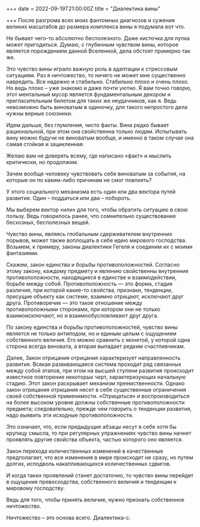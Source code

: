 +++
date = 2022-09-19T21:00:00Z
title = "Диалектика вины"

+++
После разгрома всех моих фантомных диагнозов и сужения великих масштабов до размера комплекса вины я подумала вот что.

Не бывает чего-то абсолютно бесполезного. Даже кисточка для пупка может пригодиться. Думаю, с глубинным чувством вины, которое является порождением данной Вселенной, дела обстоят примерно так же.

Это чувство вины играло важную роль в адаптации к стрессовым ситуациям. Раз я ничтожество, то ничего не может мне существенно навредить. Все надежно и стабильно. Стабильно плохо и очень плохо. Но ведь плохо – уже знакомо и даже почти уютно. Я вам точно говорю, этот ментальный мусор является фундаментальным декором и пригласительным билетом для таких же неудачников, как я. Ведь невозможно быть виноватым в одиночку, для такого непростого дела нужны верные союзники.

Идем дальше, без глумления, чисто факты. Вина редко бывает рациональной, при этом она свойственна только людям. Испытывать вину можно будучи не виноватым вообще, и именно в таком случае она самая стойкая и зацикленная.

Желаю вам не доверять всему, где написано «факт» и мыслить критически, но продолжим.

Зачем вообще человеку чувствовать себя виноватым за события, на которые он по каким-либо причинам не смог повлиять?

У этого социального механизма есть один или два вектора путей развития. Один – поддаться или два – побороть.

Мы выберем вектор «или» для того, чтобы обратить ситуацию в свою пользу. Ведь говорилось ранее, что сомнительно существование бесхозных, бесполезных вещей.

Чувство вины, являясь глобальным сдерживателем внутренних порывов, может также воплощать в себе идею мирового господства. Возьмем, к примеру, законы диалектики Гегеля и соединим их с моими фантазиями.

Скажем, закон единства и борьбы противоположностей. Согласно этому закону, каждому предмету и явлению свойственны внутренние противоположности, находящиеся в единстве и взаимодействии, борьбе между собой. Противоположность — это форма, стадия различия, при которой какие-то свойства, признаки, тенденции, присущие объекту как системе, взаимно отрицают, исключают друг друга. Противоречие — это такое отношение между противоположными сторонами, при котором они не только взаимоисключают, но и взаимообусловливают друг друга.

По закону единства и борьбы противоположностей, чувство вины является не только антиподом, но и единым целым с ощущением собственного величия. Его можно сравнить с монетой, у которой одна сторона всегда виновата, а вторая выпадает редким счастливчикам.

Далее, Закон отрицания отрицания характеризует направленность развития. Всякая развивающаяся система проходит ряд связанных между собой этапов, при этом на высшей ступени развития происходит известное повторение некоторых черт, характеризующих начальную стадию. Этот закон раскрывает механизм преемственности. Однако закон отрицания отрицания несет в себе существенные ограничения своей собственной применимости. «Отрицаться» и воспроизводиться на более высоком уровне должны собственные противоположности предмета; следовательно, прежде чем говорить о тенденции развития, надо выявить эти исходные противоположности.

Это означает, что, если предыдущие абзацы несут в себе хотя бы крупицу смысла, то при регулярных упражнениях чувство вины начнет проявлять другие свойства объекта, частью которого оно является.

Закон перехода количественных изменений в качественные предполагает, что все изменения в мире происходят не сразу, но путем долгих, исподволь накапливающихся количественных сдвигов.

И когда таких проявлений станет достаточно, то чувство вины перейдет в ощущение превосходства, собственного величия и тенденции к мировому господству.

Ведь для того, чтобы принять величие, нужно признать собственное ничтожество.

Ничтожество – это основа всего. Диалектика-с.